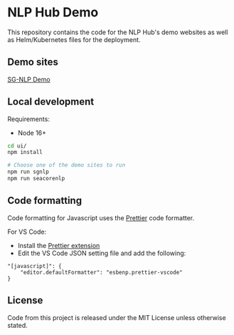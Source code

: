 # NLP Hub Demo

This repository contains the code for the NLP Hub's demo websites as well as Helm/Kubernetes files for the deployment.

## Demo sites

[SG-NLP Demo](https://sgnlp.aks.aisingapore.net/)

## Local development

Requirements:

* Node 16+

```sh
cd ui/
npm install

# Choose one of the demo sites to run
npm run sgnlp
npm run seacorenlp
```

## Code formatting

Code formatting for Javascript uses the [Prettier](https://prettier.io/) code formatter.

For VS Code:

- Install the [Prettier extension](https://marketplace.visualstudio.com/items?itemName=esbenp.prettier-vscode)
- Edit the VS Code JSON setting file and add the following:

```
"[javascript]": {
    "editor.defaultFormatter": "esbenp.prettier-vscode"
}
```

## License

Code from this project is released under the MIT License unless otherwise stated.
